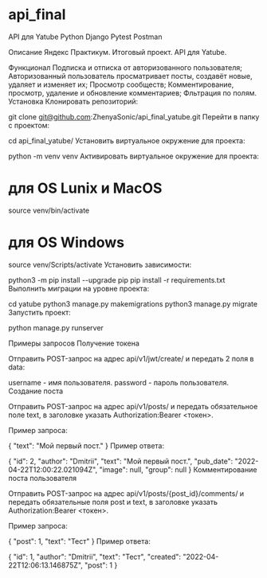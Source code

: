 # api_final
API для Yatube
Python Django Pytest Postman

Описание
Яндекс Практикум. Итоговый проект. API для Yatube.

Функционал
Подписка и отписка от авторизованного пользователя;
Авторизованный пользователь просматривает посты, создавёт новые, удаляет и изменяет их;
Просмотр сообществ;
Комментирование, просмотр, удаление и обновление комментариев;
Фльтрация по полям.
Установка
Клонировать репозиторий:

git clone git@github.com:ZhenyaSonic/api_final_yatube.git
Перейти в папку с проектом:

cd api_final_yatube/
Установить виртуальное окружение для проекта:

python -m venv venv
Активировать виртуальное окружение для проекта:

# для OS Lunix и MacOS
source venv/bin/activate

# для OS Windows
source venv/Scripts/activate
Установить зависимости:

python3 -m pip install --upgrade pip
pip install -r requirements.txt
Выполнить миграции на уровне проекта:

cd yatube
python3 manage.py makemigrations
python3 manage.py migrate
Запустить проект:

python manage.py runserver

Примеры запросов
Получение токена

Отправить POST-запрос на адрес api/v1/jwt/create/ и передать 2 поля в data:

username - имя пользователя.
password - пароль пользователя.
Создание поста

Отправить POST-запрос на адрес api/v1/posts/ и передать обязательное поле text, в заголовке указать Authorization:Bearer <токен>.

Пример запроса:

{
  "text": "Мой первый пост."
}
Пример ответа:

{
  "id": 2,
  "author": "Dmitrii",
  "text": "Мой первый пост.",
  "pub_date": "2022-04-22T12:00:22.021094Z",
  "image": null,
  "group": null
}
Комментирование поста пользователя

Отправить POST-запрос на адрес api/v1/posts/{post_id}/comments/ и передать обязательные поля post и text, в заголовке указать Authorization:Bearer <токен>.

Пример запроса:

{
  "post": 1,
  "text": "Тест"
}
Пример ответа:

{
  "id": 1,
  "author": "Dmitrii",
  "text": "Тест",
  "created": "2022-04-22T12:06:13.146875Z",
  "post": 1
}
